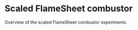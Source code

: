 # Scaled FlameSheet combustor

Overview of the scaled FlameSheet combustor experiments.

```{tableofcontents}
```